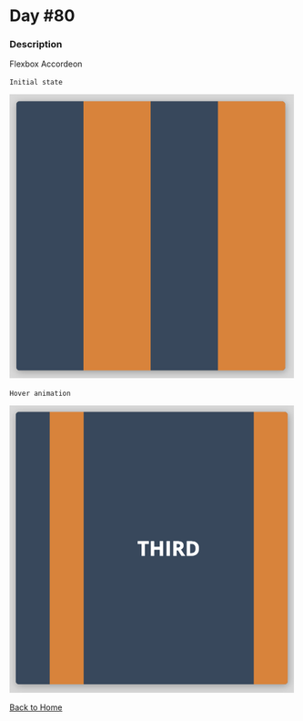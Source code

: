 # Day #80

### Description

Flexbox Accordeon

`Initial state`

<img src='./assets/image-final-1.png' width=500>

`Hover animation`

<img src='./assets/image-final-2.png' width=500>

[Back to Home](..)
